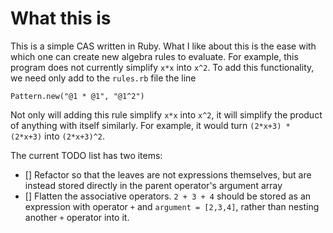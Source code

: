 What this is
============

This is a simple CAS written in Ruby.  What I like about this is the ease with which one can create new algebra 
rules to evaluate.  For example, this program does not currently simplify `x*x` into `x^2`.  To add this
functionality, we need only add to the `rules.rb` file the line

`Pattern.new("@1 * @1", "@1^2")`

Not only will adding this rule simplify `x*x` into `x^2`, it will simplify the product of anything with itself
similarly.  For example, it would turn `(2*x+3) * (2*x+3)` into `(2*x+3)^2`.

The current TODO list has two items:
- [] Refactor so that the leaves are not expressions themselves, but are instead stored directly in the parent 
operator's argument array
- [] Flatten the associative operators.  `2 + 3 + 4` should be stored as an expression with operator `+` and
`argument = [2,3,4]`, rather than nesting another `+` operator into it.
